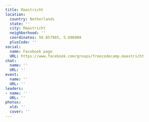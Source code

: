 ```yaml
---
title: Maastricht
location:
  country: Netherlands
  state: ''
  city: Maastricht
  neighborhood: ''
  coordinates: 50.857985, 5.696988
  plusCode: ''
social:
  name: Facebook page
  URL: https://www.facebook.com/groups/freecodecamp.maastricht
chat:
  name: ''
  URL: ''
event:
  name: ''
  URL: ''
leaders:
- name: ''
  URL: ''
photos:
  old: ''
  cover: ''
---
```

